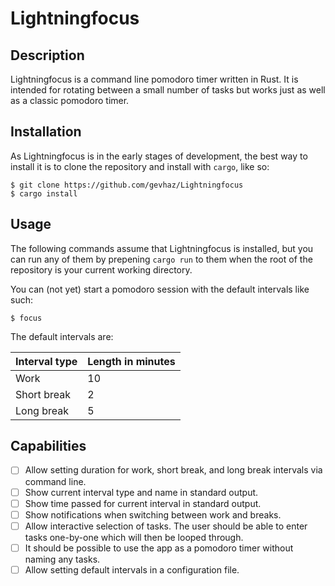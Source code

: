 # Lightningfocus

## Description

Lightningfocus is a command line pomodoro timer written in Rust. It is intended
for rotating between a small number of tasks but works just as well as a classic
pomodoro timer.

## Installation

As Lightningfocus is in the early stages of development, the best way to install
it is to clone the repository and install with `cargo`, like so:

```command
$ git clone https://github.com/gevhaz/Lightningfocus
$ cargo install
````

## Usage

The following commands assume that Lightningfocus is installed, but you can run
any of them by prepening `cargo run` to them when the root of the repository is
your current working directory.

You can (not yet) start a pomodoro session with the default intervals like such:

```command
$ focus
```

The default intervals are:

| **Interval type** | **Length in minutes** |
| ----------------- | --------------------- |
| Work              | 10                    |
| Short break       | 2                     |
| Long break        | 5                     |

## Capabilities

- [ ] Allow setting duration for work, short break, and long break intervals via
      command line.
- [ ] Show current interval type and name in standard output.
- [ ] Show time passed for current interval in standard output.
- [ ] Show notifications when switching between work and breaks.
- [ ] Allow interactive selection of tasks. The user should be able to enter
      tasks one-by-one which will then be looped through.
- [ ] It should be possible to use the app as a pomodoro timer without naming
      any tasks.
- [ ] Allow setting default intervals in a configuration file.
